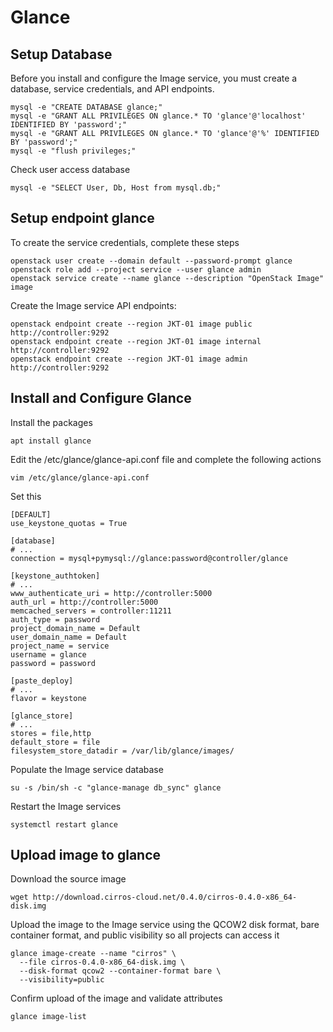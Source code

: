 # Glance

## Setup Database
Before you install and configure the Image service, you must create a database, service credentials, and API endpoints.
```
mysql -e "CREATE DATABASE glance;"
mysql -e "GRANT ALL PRIVILEGES ON glance.* TO 'glance'@'localhost' IDENTIFIED BY 'password';"
mysql -e "GRANT ALL PRIVILEGES ON glance.* TO 'glance'@'%' IDENTIFIED BY 'password';"
mysql -e "flush privileges;"
```

Check user access database
```
mysql -e "SELECT User, Db, Host from mysql.db;"
```

## Setup endpoint glance
To create the service credentials, complete these steps
```
openstack user create --domain default --password-prompt glance
openstack role add --project service --user glance admin
openstack service create --name glance --description "OpenStack Image" image
```

Create the Image service API endpoints:
```
openstack endpoint create --region JKT-01 image public http://controller:9292
openstack endpoint create --region JKT-01 image internal http://controller:9292
openstack endpoint create --region JKT-01 image admin http://controller:9292
```

## Install and Configure Glance
Install the packages
```
apt install glance
```

Edit the /etc/glance/glance-api.conf file and complete the following actions
```
vim /etc/glance/glance-api.conf
```

Set this
```
[DEFAULT]
use_keystone_quotas = True

[database]
# ...
connection = mysql+pymysql://glance:password@controller/glance

[keystone_authtoken]
# ...
www_authenticate_uri = http://controller:5000
auth_url = http://controller:5000
memcached_servers = controller:11211
auth_type = password
project_domain_name = Default
user_domain_name = Default
project_name = service
username = glance
password = password

[paste_deploy]
# ...
flavor = keystone

[glance_store]
# ...
stores = file,http
default_store = file
filesystem_store_datadir = /var/lib/glance/images/
```

Populate the Image service database
```
su -s /bin/sh -c "glance-manage db_sync" glance    
```

Restart the Image services
```
systemctl restart glance
```

## Upload image to glance
Download the source image
```
wget http://download.cirros-cloud.net/0.4.0/cirros-0.4.0-x86_64-disk.img
```

Upload the image to the Image service using the QCOW2 disk format, bare container format, and public visibility so all projects can access it
```
glance image-create --name "cirros" \
  --file cirros-0.4.0-x86_64-disk.img \
  --disk-format qcow2 --container-format bare \
  --visibility=public
```

Confirm upload of the image and validate attributes
```
glance image-list
```